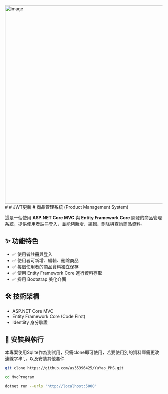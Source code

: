 <img width="1649" height="633" alt="image" src="https://github.com/user-attachments/assets/d2b7641f-5d12-462f-982b-12d06b829a08" />
# 
# JWT更新
# 商品管理系統 (Product Management System)

這是一個使用 **ASP.NET Core MVC** 與 **Entity Framework Core** 開發的商品管理系統，提供使用者註冊登入，並能夠新增、編輯、刪除與查詢商品資料。  

## ✨ 功能特色
- ✅ 使用者註冊與登入
- ✅ 使用者可新增、編輯、刪除商品
- ✅ 每個使用者的商品資料獨立保存
- ✅ 使用 Entity Framework Core 進行資料存取
- ✅ 採用 Bootstrap 美化介面
## 🛠 技術架構
- ASP.NET Core MVC
- Entity Framework Core (Code First)
- Identiity 身分驗證

## 🚀 安裝與執行
本專案使用Sqlite作為測試用，只需clone即可使用，若要使用別的資料庫需更改連線字串`,，以及安裝其他套件
   ```bash
   git clone https://github.com/as35396425/YuYao_PMS.git

   cd MvcProgram
   
   dotnet run --urls "http://localhost:5000" 

```




